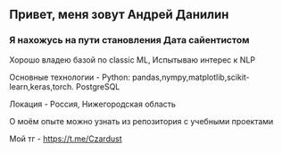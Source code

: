 ## Привет, меня зовут Андрей Данилин
### Я нахожусь на пути становления Дата сайентистом

Хорошо владею базой по classic ML, Испытываю интерес к NLP

Основные технологии - Python: pandas,nympy,matplotlib,scikit-learn,keras,torch. PostgreSQL

Локация - Россия, Нижегородская область

О моём опыте можно узнать из репозитория с учебными проектами

Мой тг - https://t.me/Czardust
